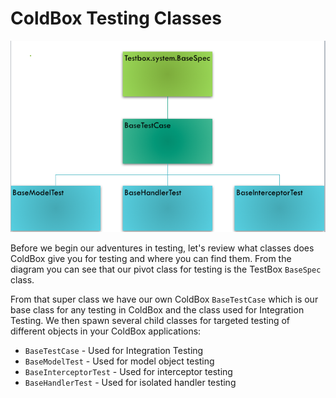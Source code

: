 # ColdBox Testing Classes

![](/images/ColdBoxTestingClasses.png)

Before we begin our adventures in testing, let's review what classes does ColdBox give you for testing and where you can find them. From the diagram you can see that our pivot class for testing is the TestBox `BaseSpec` class.

From that super class we have our own ColdBox `BaseTestCase` which is our base class for any testing in ColdBox and the class used for Integration Testing. We then spawn several child classes for targeted testing of different objects in your ColdBox applications:

* `BaseTestCase` - Used for Integration Testing 
* `BaseModelTest` - Used for model object testing
* `BaseInterceptorTest` - Used for interceptor testing
* `BaseHandlerTest` - Used for isolated handler testing
